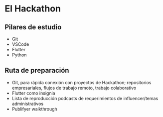 # El Hackathon

## Pilares de estudio

- Git
- VSCode
- Flutter
- Python

## Ruta de preparación
- Git, para rápida conexión con proyectos de Hackathon; repositorios empresariales, flujos de trabajo remoto, trabajo colaborativo
- Flutter como insignia
- Lista de reproducción podcasts de requerimientos de influencer/temas administrativos
- Publifyer walkthrough